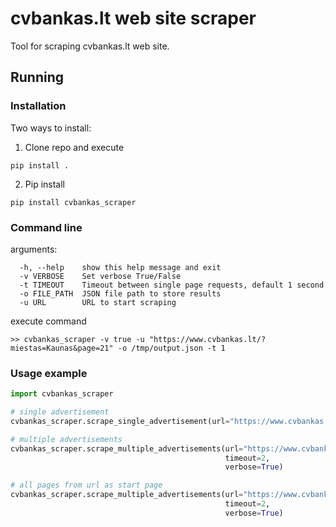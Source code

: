 # cvbankas.lt web site scraper

Tool for scraping cvbankas.lt web site.

## Running 

### Installation
Two ways to install:

1. Clone repo and execute
```
pip install .
```

2. Pip install
```
pip install cvbankas_scraper
```

### Command line

arguments:
```
  -h, --help    show this help message and exit
  -v VERBOSE    Set verbose True/False
  -t TIMEOUT    Timeout between single page requests, default 1 second
  -o FILE_PATH  JSON file path to store results
  -u URL        URL to start scraping
```

execute command
```
>> cvbankas_scraper -v true -u "https://www.cvbankas.lt/?miestas=Kaunas&page=21" -o /tmp/output.json -t 1
```

### Usage example
```python
import cvbankas_scraper

# single advertisement
cvbankas_scraper.scrape_single_advertisement(url="https://www.cvbankas.lt/etransport-vairuotojas-a-keleiviu-pavezejas-a-kaune-kaune/1-4351087")

# multiple advertisements
cvbankas_scraper.scrape_multiple_advertisements(url="https://www.cvbankas.lt/?miestas=Kaunas&page=21",
                                                timeout=2,
                                                verbose=True)

# all pages from url as start page
cvbankas_scraper.scrape_multiple_advertisements(url="https://www.cvbankas.lt/?miestas=Kaunas&page=19",
                                                timeout=2,
                                                verbose=True)
```